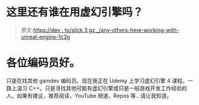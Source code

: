 # 这里还有谁在用虚幻引擎吗？

> 原文:[https://dev . to/slick 3 gz _/any-others-here-working-with-unreal-engine-1c3g](https://dev.to/slick3gz_/any-others-here-working-with-unreal-engine-1c3g)

# [](#hello-fellow-coders)各位编码员好。

只是在找其他 gamdev 编码员。现在我正在 Udemy 上学习虚幻引擎 4 课程。一路上温习 C++。只是寻找其他可能有虚幻引擎或只是一般游戏开发工作经验的人。如果有建议，推荐阅读，YouTube 频道，Repos 等...请让我知道。